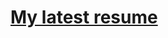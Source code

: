 # [My latest resume](https://github.com/jovana-marceta/resume/raw/master/JovanaMar%C4%8DetaResume.pdf) 
